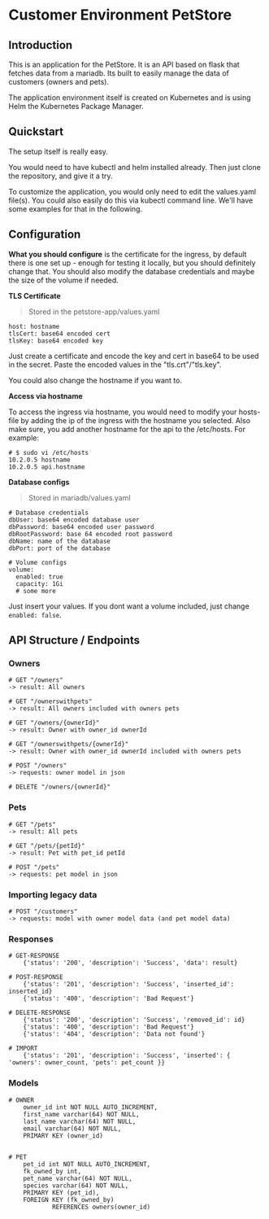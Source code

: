 # Customer Environment PetStore

## Introduction

This is an application for the PetStore. It is an API based on flask that fetches data from a mariadb. Its built to easily manage the data of customers (owners and pets).

The application environment itself is created on Kubernetes and is using Helm the Kubernetes Package Manager.

## Quickstart
 
 The setup itself is really easy. 
 
You would need to have kubectl and helm installed already. Then just clone the repository, and give it a try.

To customize the application, you would only need to edit the values.yaml file(s). You could also easily do this via kubectl command line. We'll have some examples for that in the following.

## Configuration

**What you should configure** is the certificate for the ingress, by default there is one set up - enough for testing it locally, but you should definitely change that. You should also modify the database credentials and maybe the size of the volume if needed.

**TLS Certificate** 

> Stored in the petstore-app/values.yaml

    host: hostname
    tlsCert: base64 encoded cert
    tlsKey: base64 encoded key

Just create a certificate and encode the key and cert in base64 to be used in the secret. Paste the encoded values in the "tls.crt"/"tls.key".

You could also change the hostname if you want to.

**Access via hostname**

To access the ingress via hostname, you would need to modify your hosts-file by adding the ip of the ingress with the hostname you selected. Also make sure, you add another hostname for the api to the /etc/hosts. For example:

    # $ sudo vi /etc/hosts
    10.2.0.5 hostname
    10.2.0.5 api.hostname

**Database configs**

> Stored in mariadb/values.yaml

    # Database credentials
    dbUser: base64 encoded database user
    dbPassword: base64 encoded user password
    dbRootPassword: base 64 encoded root password
    dbName: name of the database
    dbPort: port of the database

    # Volume configs
    volume:
      enabled: true 
      capacity: 1Gi
      # some more

Just insert your values. If you dont want a volume included, just change `enabled: false`.


## API Structure / Endpoints

### Owners

    # GET "/owners"
    -> result: All owners
    
    # GET "/ownerswithpets"
    -> result: All owners included with owners pets
    
    # GET "/owners/{ownerId}"
    -> result: Owner with owner_id ownerId
    
    # GET "/ownerswithpets/{ownerId}"
    -> result: Owner with owner_id ownerId included with owners pets
    
    # POST "/owners"
    -> requests: owner model in json
				
	# DELETE "/owners/{ownerId}"


### Pets

    # GET "/pets"
    -> result: All pets
    
    # GET "/pets/{petId}"
    -> result: Pet with pet_id petId
    
    # POST "/pets"
    -> requests: pet model in json

### Importing legacy data

    # POST "/customers"
    -> requests: model with owner model data (and pet model data)


### Responses

	# GET-RESPONSE
		{'status': '200', 'description': 'Success', 'data': result}
	    
	# POST-RESPONSE
		{'status': '201', 'description': 'Success', 'inserted_id': inserted_id}
		{'status': '400', 'description': 'Bad Request'}
		
	# DELETE-RESPONSE
		{'status': '200', 'description': 'Success', 'removed_id': id}
		{'status': '400', 'description': 'Bad Request'}
		{'status': '404', 'description': 'Data not found'}
		
	# IMPORT
		{'status': '201', 'description': 'Success', 'inserted': { 'owners': owner_count, 'pets': pet_count }}


### Models

    # OWNER
		owner_id int NOT NULL AUTO_INCREMENT,
		first_name varchar(64) NOT NULL,
		last_name varchar(64) NOT NULL,
		email varchar(64) NOT NULL,
		PRIMARY KEY (owner_id)


    # PET
		pet_id int NOT NULL AUTO_INCREMENT,
		fk_owned_by int,
		pet_name varchar(64) NOT NULL,
		species varchar(64) NOT NULL,
		PRIMARY KEY (pet_id),
		FOREIGN KEY (fk_owned_by)
                REFERENCES owners(owner_id)

